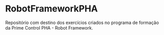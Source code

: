 # RobotFrameworkPHA
Repositório com destino dos exercícios criados no programa de formação da Prime Control PHA - Robot Framework.
